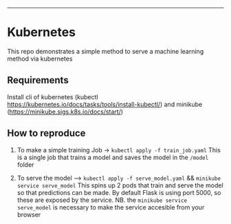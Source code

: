 ---
# Kubernetes

This repo demonstrates a simple method to serve a machine learning method via kubernetes


## Requirements
Install cli of kubernetes (kubectl https://kubernetes.io/docs/tasks/tools/install-kubectl/) and minikube (https://minikube.sigs.k8s.io/docs/start/)

## How to reproduce
1. To make a simple training Job -> `kubectl apply -f train_job.yaml`
This is a single job that trains a model and saves the model in the `/model` folder

2. To serve the model --> `kubectl apply -f serve_model.yaml` && `minikube service serve_model`
This spins up 2 pods that train and serve the model so that predictions can be made. By default Flask is using port 5000, so these are exposed by the service.
NB. the `minikube service serve_model` is necessary to make the service accesible from your browser
